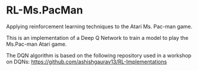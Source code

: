 # RL-Ms.PacMan
Applying reinforcement learning techniques to the Atari Ms. Pac-man game. 

This is an implementation of a Deep Q Network to train a model to play the Ms.Pac-man Atari game. 

The DQN algorithm is based on the following repository used in a workshop on DQNs: https://github.com/ashishgaurav13/RL-Implementations
